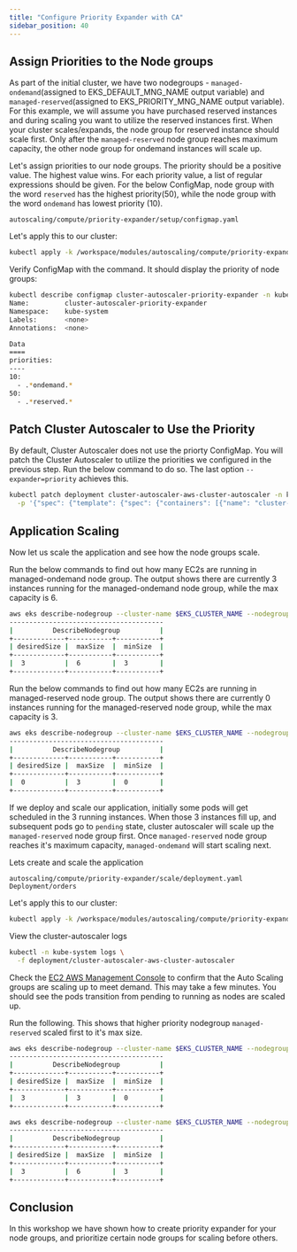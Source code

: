```yaml
---
title: "Configure Priority Expander with CA"
sidebar_position: 40
---
```


## Assign Priorities to the Node groups 

As part of the initial cluster, we have two nodegroups - `managed-ondemand`(assigned to EKS_DEFAULT_MNG_NAME output variable) and `managed-reserved`(assigned to EKS_PRIORITY_MNG_NAME output variable). For this example, we will assume you have purchased reserved instances and during scaling you want to utilize the reserved instances first. When your cluster scales/expands, the node group for reserved instance should scale first. Only after the `managed-reserved` node group reaches maximum capacity, the other node group for ondemand instances will scale up.

Let's assign priorities to our node groups. The priority should be a positive value. The highest value wins. For each priority value, a list of regular expressions should be given. For the below ConfigMap, node group with the word `reserved` has the highest priority(50), while the node group with the word `ondemand` has lowest priority (10).

```file
autoscaling/compute/priority-expander/setup/configmap.yaml
```

Let's apply this to our cluster:

```bash test=false
kubectl apply -k /workspace/modules/autoscaling/compute/priority-expander/setup
```

Verify ConfigMap with the command. It should display the priority of node groups:
```bash
kubectl describe configmap cluster-autoscaler-priority-expander -n kube-system
Name:         cluster-autoscaler-priority-expander
Namespace:    kube-system
Labels:       <none>
Annotations:  <none>

Data
====
priorities:
----
10:
  - .*ondemand.*
50:
  - .*reserved.*
```

## Patch Cluster Autoscaler to Use the Priority

By default, Cluster Autoscaler does not use the priorty ConfigMap. You will patch the Cluster Autoscaler to utilize the priorities we configured in the previous step. Run the below command to do so. The last option `--expander=priority` achieves this.

```bash
kubectl patch deployment cluster-autoscaler-aws-cluster-autoscaler -n kube-system \
  -p '{"spec": {"template": {"spec": {"containers": [{"name": "cluster-autoscaler-aws-cluster-autoscaler","command": ["./cluster-autoscaler","--v=4","--stderrthreshold=info","--cloud-provider=aws","--skip-nodes-with-local-storage=false","--expander=least-waste","--node-group-auto-discovery=asg:tag=k8s.io/cluster-autoscaler/enabled,k8s.io/cluster-autoscaler/eks-workshop-cluster","--balance-similar-node-groups","--skip-nodes-with-system-pods=false","--expander=priority"]}]}}}}'
```

## Application Scaling 

Now let us scale the application and see how the node groups scale.

Run the below commands to find out how many EC2s are running in managed-ondemand node group. The output shows there are currently 3 instances running for the managed-ondemand node group, while the max capacity is 6.

```bash
aws eks describe-nodegroup --cluster-name $EKS_CLUSTER_NAME --nodegroup-name $EKS_DEFAULT_MNG_NAME --query nodegroup.scalingConfig --output table
---------------------------------------
|          DescribeNodegroup          |
+-------------+-----------+-----------+
| desiredSize |  maxSize  |  minSize  |
+-------------+-----------+-----------+
|  3          |  6        |  3        |
+-------------+-----------+-----------+
```

Run the below commands to find out how many EC2s are running in managed-reserved node group. The output shows there are currently 0 instances running for the managed-reserved node group, while the max capacity is 3.

```bash
aws eks describe-nodegroup --cluster-name $EKS_CLUSTER_NAME --nodegroup-name $EKS_PRIORITY_MNG_NAME --query nodegroup.scalingConfig --output table
---------------------------------------
|          DescribeNodegroup          |
+-------------+-----------+-----------+
| desiredSize |  maxSize  |  minSize  |
+-------------+-----------+-----------+
|  0          |  3        |  0        |
+-------------+-----------+-----------+
```

If we deploy and scale our application, initially some pods will get scheduled in the 3 running instances. When those 3 instances fill up, and subsequent pods go to `pending` state, cluster autoscaler will scale up the `managed-reserved` node group first. Once `managed-reserved` node group reaches it's maximum capacity, `managed-ondemand` will start scaling next. 

Lets create and scale the application 

```kustomization
autoscaling/compute/priority-expander/scale/deployment.yaml
Deployment/orders
```

Let's apply this to our cluster:

```bash hook=pa-pod-scaleout timeout=180
kubectl apply -k /workspace/modules/autoscaling/compute/priority-expander/scale
```

View the cluster-autoscaler logs

```bash test=false
kubectl -n kube-system logs \
  -f deployment/cluster-autoscaler-aws-cluster-autoscaler
```

Check the [EC2 AWS Management Console](https://console.aws.amazon.com/ec2/home?#Instances:sort=instanceId) to confirm that the Auto Scaling groups are scaling up to meet demand. This may take a few minutes. You should see the pods transition from pending to running as nodes are scaled up. 

Run the following. This shows that higher priority nodegroup `managed-reserved` scaled first to it's max size.

```bash
aws eks describe-nodegroup --cluster-name $EKS_CLUSTER_NAME --nodegroup-name $EKS_PRIORITY_MNG_NAME --query nodegroup.scalingConfig --output table
---------------------------------------
|          DescribeNodegroup          |
+-------------+-----------+-----------+
| desiredSize |  maxSize  |  minSize  |
+-------------+-----------+-----------+
|  3          |  3        |  0        |
+-------------+-----------+-----------+
```

```bash
aws eks describe-nodegroup --cluster-name $EKS_CLUSTER_NAME --nodegroup-name $EKS_DEFAULT_MNG_NAME --query nodegroup.scalingConfig --output table
---------------------------------------
|          DescribeNodegroup          |
+-------------+-----------+-----------+
| desiredSize |  maxSize  |  minSize  |
+-------------+-----------+-----------+
|  3          |  6        |  3        |
+-------------+-----------+-----------+
```

## Conclusion

In this workshop we have shown how to create priority expander for your node groups, and prioritize certain node groups for scaling before others.
